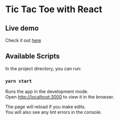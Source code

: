 # Tic Tac Toe with React

## Live demo
Check it out [here](https://tanyarw.github.io/tictactoe-with-react/)


## Available Scripts

In the project directory, you can run:

### `yarn start`

Runs the app in the development mode.\
Open [http://localhost:3000](http://localhost:3000) to view it in the browser.

The page will reload if you make edits.\
You will also see any lint errors in the console.
